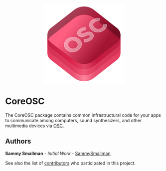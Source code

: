 <p align="center">
    <img src="osckit-icon.svg" width="256" align="middle" alt=“CoreOSC”/>
</p>

# CoreOSC
The CoreOSC package contains common infrastructural code for your apps to communicate among computers, sound synthesizers, and other multimedia devices via [OSC](http://opensoundcontrol.org/README.html). 

## Authors

**Sammy Smallman** - *Initial Work* - [SammySmallman](https://github.com/sammysmallman)

See also the list of [contributors](https://github.com/sammysmallman/CoreOSC/graphs/contributors) who participated in this project.
